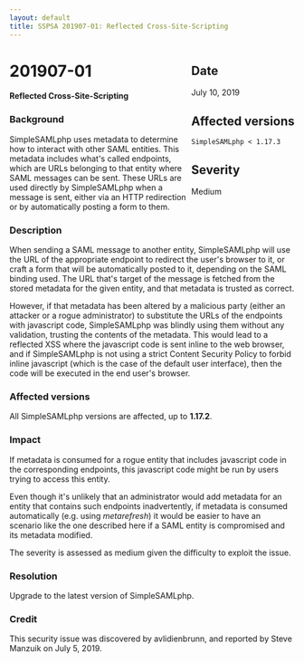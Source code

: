 ```yaml
---
layout: default
title: SSPSA 201907-01: Reflected Cross-Site-Scripting
---
```


<div class="sidebar-warning" style="float: right;">
<h2>Date</h2>
July 10, 2019
<h2>Affected versions</h2>
<code>SimpleSAMLphp < 1.17.3</code><br/>
<h2>Severity</h2>
Medium
</div>

# 201907-01

**Reflected Cross-Site-Scripting**

### Background

SimpleSAMLphp uses metadata to determine how to interact with other SAML entities. This metadata includes what's called
endpoints, which are URLs belonging to that entity where SAML messages can be sent. These URLs are used directly by
SimpleSAMLphp when a message is sent, either via an HTTP redirection or by automatically posting a form to them.

### Description

When sending a SAML message to another entity, SimpleSAMLphp will use the URL of the appropriate endpoint to redirect
the user's browser to it, or craft a form that will be automatically posted to it, depending on the SAML binding used.
The URL that's target of the message is fetched from the stored metadata for the given entity, and that metadata is
trusted as correct.

However, if that metadata has been altered by a malicious party (either an attacker or a rogue administrator) to
substitute the URLs of the endpoints with javascript code, SimpleSAMLphp was blindly using them without any validation,
trusting the contents of the metadata. This would lead to a reflected XSS where the javascript code is sent inline to
the web browser, and if SimpleSAMLphp is not using a strict Content Security Policy to forbid inline javascript (which
is the case of the default user interface), then the code will be executed in the end user's browser.

### Affected versions

All SimpleSAMLphp versions are affected, up to **1.17.2**.

### Impact

If metadata is consumed for a rogue entity that includes javascript code in the corresponding endpoints, this javascript
code might be run by users trying to access this entity.

Even though it's unlikely that an administrator would add metadata for an entity that contains such endpoints
inadvertently, if metadata is consumed automatically (e.g. using _metarefresh_) it would be easier to have an scenario
like the one described here if a SAML entity is compromised and its metadata modified.

The severity is assessed as medium given the difficulty to exploit the issue.

### Resolution

Upgrade to the latest version of SimpleSAMLphp.

### Credit

This security issue was discovered by avlidienbrunn, and reported by Steve Manzuik on July 5, 2019.
